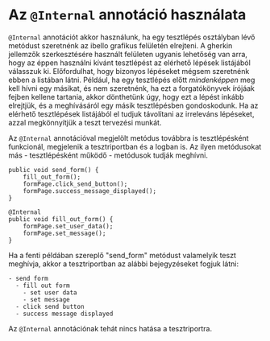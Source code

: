 # Az `@Internal` annotáció használata

`@Internal` annotációt akkor használunk, ha egy tesztlépés osztályban lévő metódust szeretnénk az ibello grafikus felületén elrejteni.
A gherkin jellemzők szerkesztésére használt felületen ugyanis lehetőség van arra, hogy az éppen használni kívánt tesztlépést az elérhető
lépések listájából válasszuk ki. Előfordulhat, hogy bizonyos lépéseket mégsem szeretnénk ebben a listában látni. Például, ha egy tesztlépés
előtt *mindenképpen* meg kell hívni egy másikat, és nem szeretnénk, ha ezt a forgatókönyvek írójáak fejben kellene tartania, akkor dönthetünk
úgy, hogy ezt a lépést inkább elrejtjük, és a meghívásáról egy másik tesztlépésben gondoskodunk. Ha az elérhető tesztlépések listájából
el tudjuk távolítani az irreleváns lépéseket, azzal megkönnyítjük a teszt tervezési munkát.

Az `@Internal` annotációval megjelölt metódus továbbra is tesztlépésként funkcionál, megjelenik a tesztriportban és a logban is.
Az ilyen metódusokat más - tesztlépésként működő - metódusok tudják meghívni.

```
public void send_form() {
	fill_out_form();
    formPage.click_send_button();
    formPage.success_message_displayed();
}

@Internal
public void fill_out_form() {
    formPage.set_user_data();
    formPage.set_message();
}
```

Ha a fenti példában szereplő "send_form" metódust valamelyik teszt meghívja, akkor a tesztriportban az alábbi bejegyzéseket fogjuk látni:

```
- send form
  - fill out form
    - set user data
    - set message
  - click send button
  - success message displayed
```

Az `@Internal` annotációnak tehát nincs hatása a tesztriportra.
